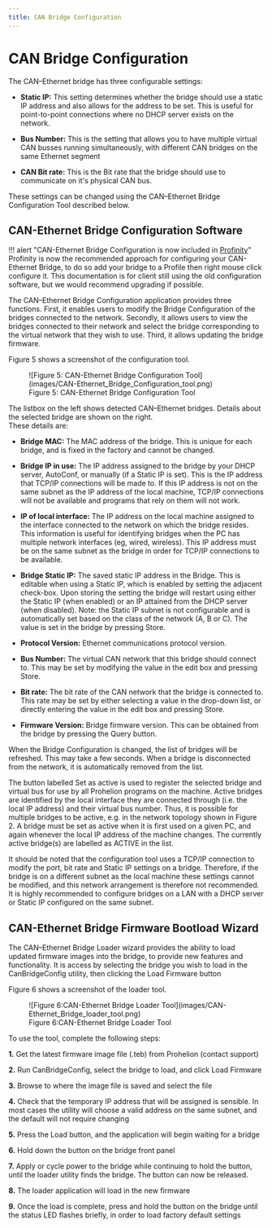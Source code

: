 ```yaml
---
title: CAN Bridge Configuration
---
```


# CAN Bridge Configuration

The CAN–Ethernet bridge has three configurable settings:

-  __Static IP:__ This setting determines whether the bridge should use a static IP address and also allows for the address to be set. This is useful for point-to-point connections where no DHCP server exists on the network. 

-  __Bus Number:__ This is the setting that allows you to have multiple virtual CAN busses running simultaneously, with different CAN bridges on the same Ethernet segment

- __CAN Bit rate:__ This is the Bit rate that the bridge should use to communicate on it's physical CAN bus.

These settings can be changed using the CAN–Ethernet Bridge Configuration Tool described below.

## CAN-Ethernet Bridge Configuration Software

!!! alert "CAN-Ethernet Bridge Configuration is now included in [Profinity](/Profinity_Software/Profinity_Version_2/Components/Adaptors/CAN_Bus_Adapters.md)"
    Profinity is now the recommended approach for configuring your CAN-Ethernet Bridge, to do so add your bridge to a Profile then right mouse click configure it.  This documentation is  for client still using the old configuration software, but we would recommend upgrading if possible.

The CAN–Ethernet Bridge Configuration application provides three functions.  First, it enables users to modify the Bridge Configuration of the bridges connected to the network.  Secondly, it allows users to view the bridges connected to their network and select the bridge corresponding to the virtual network that they wish to use.  Third, it allows updating the bridge firmware.

Figure 5 shows a screenshot of the configuration tool.  

<figure markdown>
![Figure 5: CAN-Ethernet Bridge Configuration Tool](images/CAN-Ethernet_Bridge_Configuration_tool.png)
<figcaption>Figure 5: CAN-Ethernet Bridge Configuration Tool</figcaption>
</figure>

The listbox on the left shows detected CAN–Ethernet bridges. Details about the selected bridge are shown on the right.  
These details are:

-  __Bridge MAC:__ The MAC address of the bridge.  This is unique for each bridge, and is fixed in the factory and cannot be changed. 

- __Bridge IP in use:__  The IP address assigned to the bridge by your DHCP server, AutoConf, or manually (if a Static IP is set).  This is the IP address that TCP/IP connections will be made to.  If this IP address is not on the same subnet as the IP address of the local machine, TCP/IP connections will not be available and programs that rely on them will not work.

-  __IP of local interface:__ The IP address on the local machine assigned to the interface connected to the network on which the bridge resides.  This information is useful for identifying bridges when the PC has multiple network interfaces (eg, wired, wireless).  This IP address must be on the same subnet as the bridge in order for TCP/IP connections to be available.

- __Bridge Static IP:__ The saved static IP address in the Bridge.  This is editable when using a Static IP, which is enabled by setting the adjacent check-box.  Upon storing the setting the bridge will restart using either the Static IP (when enabled) or an IP attained from the DHCP server (when disabled).  Note: the Static IP subnet is not configurable and is automatically set based on the class of the network (A, B or C).  The value is set in the bridge by pressing Store.

- __Protocol Version:__ Ethernet communications protocol version.

- __Bus Number:__  The virtual CAN network that this bridge should connect to. This may be set by modifying the value in the edit box and pressing Store.

- __Bit rate:__  The bit rate of the CAN network that the bridge is connected to. This rate may be set by either selecting a value in the drop-down list, or directly entering the value in the edit box and pressing Store.

- __Firmware Version:__ Bridge firmware version.  This can be obtained from the bridge by pressing the Query button.

When the Bridge Configuration is changed, the list of bridges will be refreshed.  This may take a few seconds. When a bridge is disconnected from the network, it is automatically removed from the list.

The button labelled Set as active is used to register the selected bridge and virtual bus for use by all Prohelion programs on the machine.  Active bridges are identified by the local interface they are connected through (i.e. the local IP address) and their virtual bus number.  Thus, it is possible for multiple bridges to be active, e.g. in the network topology shown in Figure 2.  A bridge must be set as active when it is first used on a given PC, and again whenever the local IP address of the machine changes.  The currently active bridge(s) are labelled as ACTIVE in the list.

It should be noted that the configuration tool uses a TCP/IP connection to modify the port, bit rate and Static IP settings on a bridge.  Therefore, if the bridge is on a different subnet as the local machine these settings cannot be modified, and this network arrangement is therefore not recommended. It is highly recommended to configure bridges on a LAN with a DHCP server or Static IP configured on the same subnet.

## CAN-Ethernet Bridge Firmware Bootload Wizard

The CAN–Ethernet Bridge Loader wizard provides the ability to load updated firmware images into the bridge, to provide new features and functionality.   It is access by selecting the bridge you wish to load in the CanBridgeConfig utility, then clicking the Load Firmware button

Figure 6 shows a screenshot of the loader tool.  

<figure markdown>
![Figure 6:CAN-Ethernet Bridge Loader Tool](images/CAN-Ethernet_Bridge_loader_tool.png)
<figcaption>Figure 6:CAN-Ethernet Bridge Loader Tool</figcaption>
</figure>

To use the tool, complete the following steps:

__1.__ Get the latest firmware image file (.teb) from Prohelion (contact support)

__2.__ Run CanBridgeConfig, select the bridge to load, and click Load Firmware

__3.__ Browse to where the image file is saved and select the file

__4.__ Check that the temporary IP address that will be assigned is sensible. In most cases the utility will choose a valid address on the same subnet, and the default will not require changing

__5.__ Press the Load button, and the application will begin waiting for a bridge

__6.__ Hold down the button on the bridge front panel

__7.__ Apply or cycle power to the bridge while continuing to hold the button, until the loader utility finds the bridge.  The button can now be released.

__8.__ The loader application will load in the new firmware

__9.__ Once the load is complete, press and hold the button on the bridge until the status LED flashes briefly, in order to load factory default settings